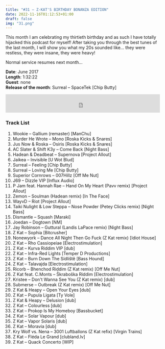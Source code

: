 ```yaml
---
title: "#31 – Z-KAT'S BIRTHDAY BONANZA EDITION"
date: 2022-11-16T01:12:53+01:00
draft: false
img: "31.png"
---
```


This month I am celebrating my thirtieth birthday and as such I have totally hijacked this podcast for myself! After taking you through the best tunes of the last month, I will show you what my 20s sounded like... they were restless, they were insane, they were heavy!

Normal service resumes next month...

**Date**: June 2017  
**Length**: 1:32:22  
**Guest**: none  
**Release of the month**: Surreal – SpaceTek [Chip Butty]

<div>
<iframe width="100%" height="60" src="https://www.mixcloud.com/widget/iframe/?hide_cover=1&mini=1&feed=%2Fzkat%2Fmasqerave-podcast-31-z-kats-birthday-bonanza-edition%2F" frameborder="0" ></iframe>
</div>

### Track List

1. Wookie – Gallium (remaster) [ManChu]
2. Murder He Wrote – Mono [Roska Kicks & Snares]
3. Jus Now & Roska – Osiris [Roska Kicks & Snares]
4. AC Slater & Shift K3y – Come Back [Night Bass]
5. Hadean & Deadbeat – Supernova [Project Allout]
6. Jaikea – Invisible [U Wot Blud]
7. Surreal – Feeling [Chip Butty]
8. Surreal – Loving Me [Chip Butty]
9. Superior Cornrows – 007Hillz [Off Me Nut]
10. J69 – Dizzle VIP [Influx Audio]
11. P Jam feat. Hannah Rae – Hand On My Heart (Pavv remix) [Project Allout]
12. Zemon – Soulman (Hadean remix) [In The Face]
13. WayvD – Riot [Project Allout]
14. Taiki Nulight & Low Steppa – Nose Powder (Petey Clicks remix) [Night Bass]
15. Dismantle – Squash [Maraki]
16. Joedan – Dogtown [NM]
17. Jay Robinson – Guttural (Landis LaPace remix) [Night Bass]
18. Z Kat – Sophia [Bitcrusher]
19. Nonewyork – Dance All Night Then Go Fuck (Z Kat remix) [Idiot House]
20. Z Kat – Rho Cassiopeiae [Electrostimulation]
21. Z Kat – Kurva Riddim VIP [dub]
22. Z Kat – Infra-Red Lights [Temper D Productions]
23. Z Kat – Burn Down The Sídliště [Bass Hound]
24. Z Kat – Talavajda [Electrostimulation]
25. Ricorb – Bhenchod Riddim (Z Kat remix) [Off Me Nut]
26. Z Kat feat. C.Monts – Škraboška Riddim [Electrostimulation]
27. Kristee – Don't Wanna See You (Z Kat remix) [dub]
28. Submerse – Outbreak (Z Kat remix) [Off Me Nut]
29. Z Kat & Heapy – Open Your Eyes [dub]
30. Z Kat – Pupula Ligata [Ty Vole]
31. Z Kat & Heapy – Delusion [dub]
32. Z Kat – Colourless [dub]
33. Z Kat – Prokop Is My Homeboy [Bassbucket]
34. Z Kat – Solar Vapour [dub]
35. Z Kat – Vapor Solaris [dub]
36. Z Kat – Moravia [dub]
37. Kry Wolf vs. Nena – 3001 Luftballons (Z Kat refix) [Virgin Trains]
38. Z Kat – Fléda Le Grand [clubland.lv]
39. Z Kat – Quack Concerto [WIP]
